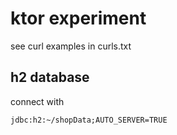 # ktor experiment

see curl examples in curls.txt

## h2 database 

connect with

    jdbc:h2:~/shopData;AUTO_SERVER=TRUE


